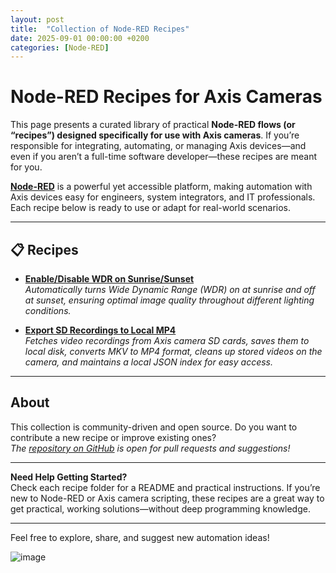 ```yaml
---
layout: post
title:  "Collection of Node-RED Recipes"
date: 2025-09-01 00:00:00 +0200
categories: [Node-RED]
---
```


# Node-RED Recipes for Axis Cameras

This page presents a curated library of practical **Node-RED flows (or “recipes”) designed specifically for use with Axis cameras**. If you’re responsible for integrating, automating, or managing Axis devices—and even if you aren’t a full-time software developer—these recipes are meant for you.

**[Node-RED](https://nodered.org/)** is a powerful yet accessible platform, making automation with Axis devices easy for engineers, system integrators, and IT professionals. Each recipe below is ready to use or adapt for real-world scenarios.

***

## 📋 Recipes

- **[Enable/Disable WDR on Sunrise/Sunset](https://github.com/pandosme/node-red-recipes/blob/main/recipes/sunrise-sunset/README.md)**  
  _Automatically turns Wide Dynamic Range (WDR) on at sunrise and off at sunset, ensuring optimal image quality throughout different lighting conditions._

- **[Export SD Recordings to Local MP4](https://github.com/pandosme/node-red-recipes/blob/main/recipes/export-SD-recordings-to-local-MP4/README.md)**  
  _Fetches video recordings from Axis camera SD cards, saves them to local disk, converts MKV to MP4 format, cleans up stored videos on the camera, and maintains a local JSON index for easy access._

***

## About

This collection is community-driven and open source. Do you want to contribute a new recipe or improve existing ones?  
_The [repository on GitHub](https://github.com/pandosme/node-red-recipes) is open for pull requests and suggestions!_

***

**Need Help Getting Started?**  
Check each recipe folder for a README and practical instructions. If you’re new to Node-RED or Axis camera scripting, these recipes are a great way to get practical, working solutions—without deep programming knowledge.

***

Feel free to explore, share, and suggest new automation ideas!

![image](https://api.juhlin.me/image/node-red-recipes)
